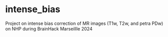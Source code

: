 # intense_bias
Project on intense bias correction of MR images (T1w, T2w, and petra PDw) on NHP during BrainHack Marseillle 2024
